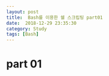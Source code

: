 ```yaml
---
layout: post
title:  Bash를 이용한 쉘 스크립팅 part01
date:  2018-12-29 23:35:30
category: Study
tags: [Bash]
---
```


# part 01

